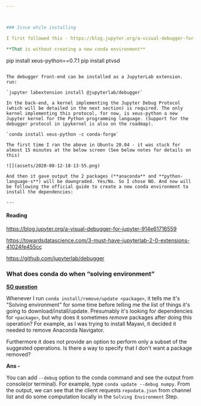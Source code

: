 ```yaml
---



### Issue while installing

I first followed this - https://blog.jupyter.org/a-visual-debugger-for-jupyter-914e61716559

**That is without creating a new conda environment**


```
pip install xeus-python==0.7.1
pip install ptvsd
```

The debugger front-end can be installed as a JupyterLab extension. run:

`jupyter labextension install @jupyterlab/debugger`

In the back-end, a kernel implementing the Jupyter Debug Protocol (which will be detailed in the next section) is required. The only kernel implementing this protocol, for now, is xeus-python a new Jupyter kernel for the Python programming language. (Support for the debugger protocol in ipykernel is also on the roadmap).

`conda install xeus-python -c conda-forge`

The first time I ran the above in Ubuntu 20.04 - it was stuck for almost 15 minutes at the below screen (See below notes for details on this)

![](assets/2020-08-12-18-13-55.png)

And then it gave output the 2 packages (**anaconda** and **python-language-s**) will be downgraded. Yes/No. So I chose NO. And now will be following the official guide to create a new conda environment to install the dependencies:

---
```


#### Reading

https://blog.jupyter.org/a-visual-debugger-for-jupyter-914e61716559

https://towardsdatascience.com/3-must-have-jupyterlab-2-0-extensions-41024fe455cc

https://github.com/jupyterlab/debugger

### What does conda do when “solving environment”

**[SO question](https://stackoverflow.com/questions/51753988/what-does-conda-do-when-solving-environment)**

Whenever I run `conda install/remove/update <package>`, it tells me it's "Solving environment" for some time before telling me the list of things it's going to download/install/update. Presumably it's looking for dependencies for `<package>`, but why does it sometimes _remove_ packages after doing this operation? For example, as I was trying to install Mayavi, it decided it needed to remove Anaconda Navigator.

Furthermore it does not provide an option to perform only a subset of the suggested operations. Is there a way to specify that I don't want a package removed?

**Ans -**

You can add `--debug` option to the conda command and see the output from console(or terminal). For example, type `conda update --debug numpy`.
From the output, we can see that the client requests `repodata.json` from channel list and do some computation locally in the `Solving Environment` Step.
